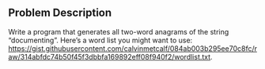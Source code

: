 ## Problem Description
Write a program that generates all two-word anagrams of the string “documenting”. Here’s a word list you might want to use: https://gist.githubusercontent.com/calvinmetcalf/084ab003b295ee70c8fc/raw/314abfdc74b50f45f3dbbfa169892eff08f940f2/wordlist.txt.